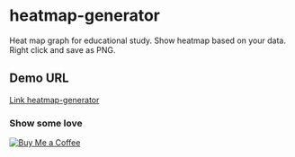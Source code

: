 # heatmap-generator
Heat map graph for educational study. Show heatmap based on your data.
Right click and save as PNG.

## Demo URL
[Link heatmap-generator](https://heatmap-maker-eqcfae6tuhn6rvij9jzrqq.streamlit.app/)


### Show some love
[![Buy Me a Coffee](https://img.buymeacoffee.com/button-api/?text=Buy%20me%20a%20coffee&emoji=☕&slug=suriyakame&button_colour=FFDD00&font_colour=000000&font_family=Cookie&outline_colour=000000&coffee_colour=ffffff)](https://buymeacoffee.com/suriyakame)



